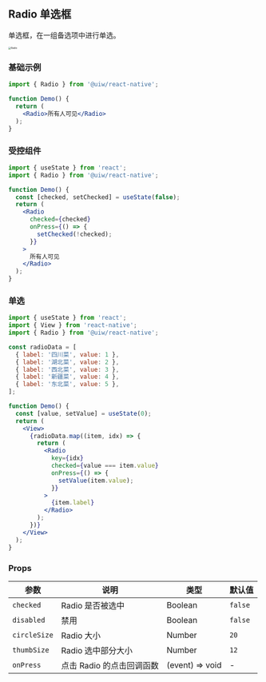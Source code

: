 Radio 单选框
---

单选框，在一组备选项中进行单选。

<img src='https://user-images.githubusercontent.com/66067296/140004062-402c9ff6-0783-44a8-9745-83f0c62438db.png' alt='Radio' style='zoom:33%;' />

### 基础示例

```jsx
import { Radio } from '@uiw/react-native';

function Demo() {
  return (
    <Radio>所有人可见</Radio>
  );
}
```

### 受控组件

```jsx
import { useState } from 'react';
import { Radio } from '@uiw/react-native';

function Demo() {
  const [checked, setChecked] = useState(false);
  return (
    <Radio
      checked={checked}
      onPress={() => {
        setChecked(!checked);
      }}
    >
      所有人可见
    </Radio>
  );
}
```

### 单选

```jsx
import { useState } from 'react';
import { View } from 'react-native';
import { Radio } from '@uiw/react-native';

const radioData = [
  { label: '四川菜', value: 1 },
  { label: '湖北菜', value: 2 },
  { label: '西北菜', value: 3 },
  { label: '新疆菜', value: 4 },
  { label: '东北菜', value: 5 },
];

function Demo() {
  const [value, setValue] = useState(0);
  return (
    <View>
      {radioData.map((item, idx) => {
        return (
          <Radio
            key={idx}
            checked={value === item.value}
            onPress={() => {
              setValue(item.value);
            }}
          >
            {item.label}
          </Radio>
        );
      })}
    </View>
  );
}
```

### Props

| 参数 | 说明 | 类型 | 默认值 |
|------|------|-----|------|
| `checked` | Radio 是否被选中 | Boolean | `false` |
| `disabled` | 禁用 | Boolean | `false` |
| `circleSize` | Radio 大小 | Number | `20` |
| `thumbSize` | Radio 选中部分大小 | Number | `12` |
| `onPress` | 点击 Radio 的点击回调函数 | (event) => void | - |
